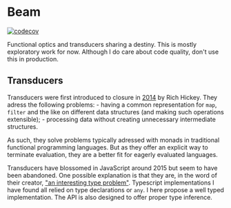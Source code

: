 # Beam

[![codecov](https://codecov.io/gh/prncss-xyz/beam/graph/badge.svg?token=goDnJXXmy9)](https://codecov.io/gh/prncss-xyz/beam)

Functional optics and transducers sharing a destiny. This is mostly exploratory work for now. Although I do care about code quality, don't use this in production.

## Transducers

Transducers were first introduced to closure in [2014](https://clojure.org/news/2014/08/06/transducers-are-coming) by Rich Hickey. They adress the following problems:
    - having a common representation for `map`, `filter` and the like on different data structures (and making such operations extensible);
    - processing data without creating unnecessary intermediate structures.

As such, they solve problems typically adressed with monads in traditional functional programming languages. But as they offer an explicit way to terminate evaluation, they are a better fit for eagerly evaluated languages.

Transducers have blossomed in JavaScript around 2015 but seem to have been abandoned. One possible explanation is that they are, in the word of their creator, ["an interesting type problem"](https://www.youtube.com/watch?v=6mTbuzafcII&t=1677s). Typescript implementations I have found all relied on type declarations or `any`. I here propose a well typed implementation. The API is also designed to offer proper type inference.

